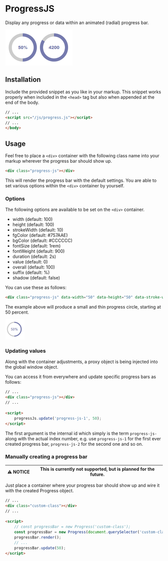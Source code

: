 # ProgressJS

Display any progress or data within an animated (radial) progress bar.

![Overview](demo/overview.png)

## Installation

Include the provided snippet as you like in your markup. 
This snippet works properly when included in the `<head>` tag 
but also when appended at the end of the body.

```html
// ...
<script src="/js/progress.js"></script>
// ...
</body>
```

## Usage

Feel free to place a `<div>` container with the following class name into your markup wherever 
the progress bar should show up.

```html
<div class="progress-js"></div>
```

This will render the progress bar with the default settings. You are able 
to set various options within the `<div>` container by yourself.

### Options

The following options are available to be set on the `<div>` container.

- width (default: 100)      
- height (default: 100)     
- strokeWidth (default: 10)
- fgColor (default: #757AAE)    
- bgColor (default: #CCCCCC)
- fontSize (default: 1rem)
- fontWeight (default: 900)
- duration (default: 2s)   
- value (default: 0)      
- overall (default: 100)
- suffix (default: %)     
- shadow (default: false)

You can use these as follows:

```html
<div class="progress-js" data-width="50" data-height="50" data-stroke-width="3" data-value="50" data-font-size=".7rem" data-font-weight="300"></div>
```

The example above will produce a small and thin progress circle, starting at 50 percent.

![Small circle](demo/progress-small.png)

### Updating values

Along with the container adjustments, a proxy object is being injected into the global window object. 

You can access it from everywhere and update specific progress bars as follows:

```html
// ...
<div class="progress-js"></div>
// ...

<script>
    progressJs.update('progress-js-1', 50);
</script>
```

The first argument is the internal id which simply is the term `progress-js-` along with the actual index number, 
e.g. use `progress-js-1` for the first ever created progress bar, `progress-js-2` for the second one and so on.


### Manually creating a progress bar

| <span style="white-space: nowrap;">**⚠ NOTICE**</span> | This is currently not supported, but is planned for the future. |
|--------------------------------------------------------|-----------------------------------------------------------------|

Just place a container where your progress bar should show up and wire it
with the created Progress object.

```html
// ...
<div class="custom-class"></div>
// ...

<script>
    // const progressBar = new Progress('custom-class');
    const progressBar = new Progress(document.querySelector('custom-class'));
    progressBar.render();
    // ...
    progressBar.update(50);
</script>

```
